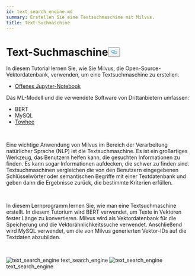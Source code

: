 ```yaml
---
id: text_search_engine.md
summary: Erstellen Sie eine Textsuchmaschine mit Milvus.
title: Text-Suchmaschine
---
```

<h1 id="Text-Search-Engine" class="common-anchor-header">Text-Suchmaschine<button data-href="#Text-Search-Engine" class="anchor-icon" translate="no">
      <svg translate="no"
        aria-hidden="true"
        focusable="false"
        height="20"
        version="1.1"
        viewBox="0 0 16 16"
        width="16"
      >
        <path
          fill="#0092E4"
          fill-rule="evenodd"
          d="M4 9h1v1H4c-1.5 0-3-1.69-3-3.5S2.55 3 4 3h4c1.45 0 3 1.69 3 3.5 0 1.41-.91 2.72-2 3.25V8.59c.58-.45 1-1.27 1-2.09C10 5.22 8.98 4 8 4H4c-.98 0-2 1.22-2 2.5S3 9 4 9zm9-3h-1v1h1c1 0 2 1.22 2 2.5S13.98 12 13 12H9c-.98 0-2-1.22-2-2.5 0-.83.42-1.64 1-2.09V6.25c-1.09.53-2 1.84-2 3.25C6 11.31 7.55 13 9 13h4c1.45 0 3-1.69 3-3.5S14.5 6 13 6z"
        ></path>
      </svg>
    </button></h1><p>In diesem Tutorial lernen Sie, wie Sie Milvus, die Open-Source-Vektordatenbank, verwenden, um eine Textsuchmaschine zu erstellen.</p>
<ul>
<li><a href="https://github.com/towhee-io/examples/tree/main/nlp/text_search">Offenes Jupyter-Notebook</a></li>
</ul>
<p>Das ML-Modell und die verwendete Software von Drittanbietern umfassen:</p>
<ul>
<li>BERT</li>
<li>MySQL</li>
<li><a href="https://towhee.io/">Towhee</a></li>
</ul>
<p><br/></p>
<p>Eine wichtige Anwendung von Milvus im Bereich der Verarbeitung natürlicher Sprache (NLP) ist die Textsuchmaschine. Es ist ein großartiges Werkzeug, das Benutzern helfen kann, die gesuchten Informationen zu finden. Es kann sogar Informationen aufdecken, die schwer zu finden sind. Textsuchmaschinen vergleichen die von den Benutzern eingegebenen Schlüsselwörter oder semantischen Begriffe mit einer Textdatenbank und geben dann die Ergebnisse zurück, die bestimmte Kriterien erfüllen.</p>
<p><br/></p>
<p>In diesem Lernprogramm lernen Sie, wie man eine Textsuchmaschine erstellt. In diesem Tutorium wird BERT verwendet, um Texte in Vektoren fester Länge zu konvertieren. Milvus wird als Vektordatenbank für die Speicherung und die Vektorähnlichkeitssuche verwendet. Anschließend wird MySQL verwendet, um die von Milvus generierten Vektor-IDs auf die Textdaten abzubilden.</p>
<p><br/></p>
<p>
  
   <span class="img-wrapper"> <img translate="no" src="/docs/v2.4.x/assets/text_search_engine.png" alt="text_search_engine" class="doc-image" id="text_search_engine" />
   </span> <span class="img-wrapper"> <span>text_search_engine</span> </span> <span class="img-wrapper"> <img translate="no" src="/docs/v2.4.x/assets/text_search_engine_demo.png" alt="text_search_engine" class="doc-image" id="text_search_engine" /><span>text_search_engine</span> </span></p>
